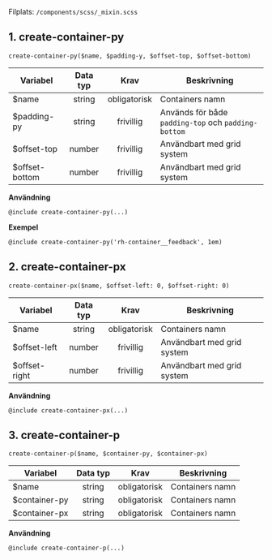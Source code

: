 Filplats: `/components/scss/_mixin.scss`

## 1. create-container-py
```create-container-py($name, $padding-y, $offset-top, $offset-bottom)```

|Variabel|Data typ|Krav|Beskrivning|
|---|:---:|:---:|---|
|$name|string|obligatorisk|Containers namn|
|$padding-py|string|frivillig|Används för både `padding-top` och `padding-bottom`|
|$offset-top|number|frivillig|Användbart med grid system|
|$offset-bottom|number|frivillig|Användbart med grid system|

__Användning__

`@include create-container-py(...)`

__Exempel__

``@include create-container-py('rh-container__feedback', 1em)``

## 2. create-container-px
`create-container-px($name, $offset-left: 0, $offset-right: 0)`

|Variabel|Data typ|Krav|Beskrivning|
|---|:---:|:---:|---|
|$name|string|obligatorisk|Containers namn|
|$offset-left|number|frivillig|Användbart med grid system|
|$offset-right|number|frivillig|Användbart med grid system|

__Användning__

`@include create-container-px(...)`

## 3. create-container-p
```create-container-p($name, $container-py, $container-px)```

|Variabel|Data typ|Krav|Beskrivning|
|---|:---:|:---:|---|
|$name|string|obligatorisk|Containers namn|
|$container-py|string|obligatorisk|Containers namn|
|$container-px|string|obligatorisk|Containers namn|

__Användning__

`@include create-container-p(...)`